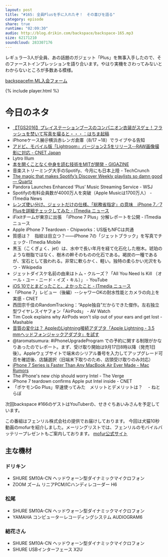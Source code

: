 ```yaml
---
layout: post
title: "#165: 全員Plusを手に入れたぞ！　その喜びを語る"
category: episode
share: true
runtime: "02:09:30"
audio: http://blog.drikin.com/backspace/backspace-165.mp3
size: 62171210
soundcloud: 283307176
---
```


レギュラー3人が全員、あの話題のガジェット「Plus」を無事入手したので、そのファーストインプレッションを語り合います。やはり実機をさわってみないとわからないところが多数ある模様。

[backspacefm ML入会フォーム](http://backspace.us11.list-manage.com/subscribe?u=09c933bd3997c1d16dbed156a&id=84b6529b91)

{% include player.html %}

# 今日のネタ

* [【TGS2016】プレイステーションブースのコンパニオン衣装がスゲェ！フラッシュを焚いて写真を撮ると・・・：はちま起稿](http://blog.esuteru.com/archives/20002162.html)
* iPhoneケース展＠横浜赤レンガ倉庫（8/17 ~18）でライブやる告知
* [アドビ、モバイル版「Lightroom」バージョン2.5をリリース--RAW画像撮影に対応 - CNET Japan](http://japan.cnet.com/news/service/35089114/)
* Lytro Illum
* [本を開くことなく中身を読む技術をMITが開発 - GIGAZINE](http://gigazine.net/news/20160914-reading-through-closed-book/)
* 音楽ストリーミング大手のSpotify、今月にも日本上陸 - TechCrunch
* [The magic that makes Spotify’s Discover Weekly playlists so damn good — Quartz](http://qz.com/571007/the-magic-that-makes-spotifys-discover-weekly-playlists-so-damn-good/)
* Pandora Launches Enhanced ‘Plus’ Music Streaming Service - WSJ
* Spotifyの有料会員数が4000万人を突破（Apple Musicは1700万人） - ITmedia News
* [レンズ使い分け、ジェットだけの仕様、「総務省指定」の意味　iPhone 7／7 Plusを詳細チェックしてみた - ITmedia ニュース](http://www.itmedia.co.jp/news/articles/1609/16/news092.html)
* iFixitチームが東京に出張　「iPhone 7 Plus」分解レポートを公開 - ITmedia ニュース
* Apple iPhone 7 Teardown - Chipworks：US版もNFCは共通
* 質感は？　指紋は目立つ？――iPhone 7の「ジェットブラック」を写真でチェック- ITmedia Mobile
* 黒玉（こくぎょく、jet）は、水中で長い年月を経て化石化した樹木。琥珀のような樹脂ではなく、樹木の幹そのものの化石である。褐炭の一種であるが、宝石として扱われる。非常に軟らかく、軽い。独特の柔らかい光沢をもつ - Wikipedia
* ジェットダイスケ名前の由来はトム・クルーズ？「All You Need Is Kill （オール・ユー・ニード・イズ・キル）」 - YouTube
* [iOS 10でとまどったこと、よかったこと - ITmedia ニュース](http://www.itmedia.co.jp/news/articles/1609/14/news086.html)
* 「iPhone 7」レビュー（後編）--シャワーOKの耐水性能とカメラの向上を実感 - CNET
* 西田宗千佳のRandomTracking：“Apple独自”だからできた傑作。左右独立型ワイヤレスイヤフォン「AirPods」 - AV Watch
* Tim Cook explains why AirPods won't slip out of your ears and get lost - Mashable
* [音質の変化は？ AppleのLightning接続アダプタ「Apple Lightning - 3.5 mmヘッドフォンジャックアダプタ」を試す](http://www.itmedia.co.jp/news/articles/1609/16/news140.html)
* @taromatsumura: #iPhoneUpgradeProgram での予約に関する制限がかなりあったのでレポート。まず、受け取り開始は9月17日8時以降（発売1日後）。Appleウェブサイトで端末のシリアル番号を入力してアップグレード可否を確認後、店舗選択（旧端末下取りのため、店頭受け取りのみ対応）
* [iPhone 7 Series is Faster Than Any MacBook Air Ever Made - Mac Rumors](http://www.macrumors.com/2016/09/15/iphone-7-faster-than-macbook-air/)
* The iPhone's new chip should worry Intel - The Verge
* iPhone 7 teardown confirms Apple put Intel inside - CNET
* 「ポケモンGo Plus」早速使ってみた　メリットとデメリットは？　 - ねとらぼ

次回backspace #166のゲストはYouTuberの、せきぐちあいみさんを予定しています。

この番組はフェンリル株式会社の提供でお届けしております。
今回は犬猫10秒動画のmofurを紹介しました。メーリングリストでは、フェンリルのモバイルバッテリープレゼントもご案内しております。
[mofur公式サイト](https://mofur.tv/)


## 主な機材

### ドリキン

* SHURE  SM10A-CN ヘッドウォーン型ダイナミックマイクロフォン
* ZOOM ズーム リニアPCM/ICハンディレコーダー H6

### 松尾

* SHURE  SM10A-CN ヘッドウォーン型ダイナミックマイクロフォン
* YAMAHA コンピューターレコーディングシステム AUDIOGRAM6

### 結花さん

* SHURE SM10A-CN ヘッドウォーン型ダイナミックマイクロフォン
* SHURE USBインターフェース X2U
